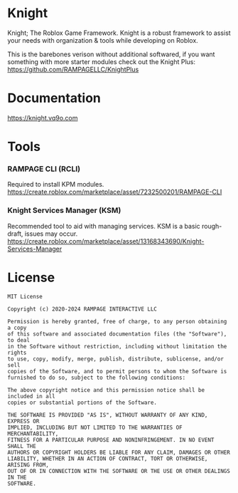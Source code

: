 # Knight
Knight; The Roblox Game Framework. Knight is a robust framework to assist your needs with organization & tools while developing on Roblox.

This is the barebones verison without additional softwared, if you want something with more starter modules check out the Knight Plus: https://github.com/RAMPAGELLC/KnightPlus

# Documentation
https://knight.vq9o.com

# Tools
### RAMPAGE CLI (RCLI)
Required to install KPM modules.
https://create.roblox.com/marketplace/asset/7232500201/RAMPAGE-CLI

### Knight Services Manager (KSM)
Recommended tool to aid with managing services. KSM is a basic rough-draft, issues may occur.
https://create.roblox.com/marketplace/asset/13168343690/Knight-Services-Manager

# License
```
MIT License

Copyright (c) 2020-2024 RAMPAGE INTERACTIVE LLC

Permission is hereby granted, free of charge, to any person obtaining a copy
of this software and associated documentation files (the "Software"), to deal
in the Software without restriction, including without limitation the rights
to use, copy, modify, merge, publish, distribute, sublicense, and/or sell
copies of the Software, and to permit persons to whom the Software is
furnished to do so, subject to the following conditions:

The above copyright notice and this permission notice shall be included in all
copies or substantial portions of the Software.

THE SOFTWARE IS PROVIDED "AS IS", WITHOUT WARRANTY OF ANY KIND, EXPRESS OR
IMPLIED, INCLUDING BUT NOT LIMITED TO THE WARRANTIES OF MERCHANTABILITY,
FITNESS FOR A PARTICULAR PURPOSE AND NONINFRINGEMENT. IN NO EVENT SHALL THE
AUTHORS OR COPYRIGHT HOLDERS BE LIABLE FOR ANY CLAIM, DAMAGES OR OTHER
LIABILITY, WHETHER IN AN ACTION OF CONTRACT, TORT OR OTHERWISE, ARISING FROM,
OUT OF OR IN CONNECTION WITH THE SOFTWARE OR THE USE OR OTHER DEALINGS IN THE
SOFTWARE.
```
